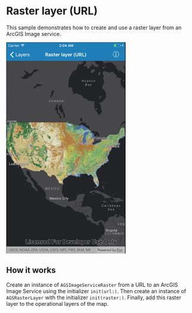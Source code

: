 # Raster layer (URL)

This sample demonstrates how to create and use a raster layer from an ArcGIS Image service.

![](image1.png)

## How it works

Create an instance of `AGSImageServiceRaster` from a URL to an ArcGIS Image Service using the initializer `init(url:)`. Then create an instance of  `AGSRasterLayer` with the initializer `init(raster:)`. Finally, add this raster layer to the operational layers of the map.



